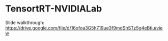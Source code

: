 # TensortRT-NVIDIALab

Slide walkthrough: https://drive.google.com/file/d/16ofoa3G5h719ue3f9mdShSTz5g4eBtiu/view
